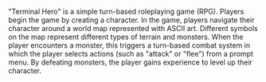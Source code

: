 "Terminal Hero" is a simple turn-based roleplaying game (RPG). Players begin the game by creating a character. In the game, players navigate their character around a world map represented with ASCII art. Different symbols on the map represent different types of terrain and monsters. When the player encounters a monster, this triggers a turn-based combat system in which the player selects actions (such as "attack" or "flee") from a prompt menu. By defeating monsters, the player gains experience to level up their character.